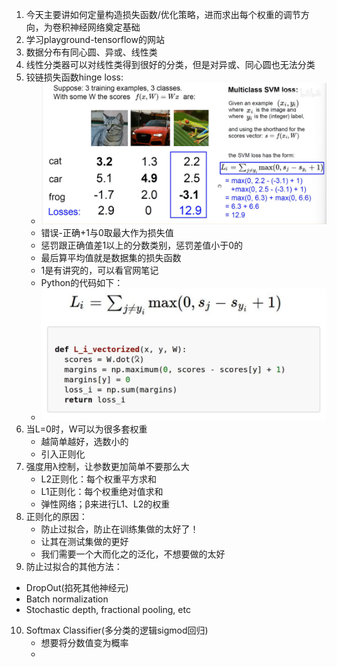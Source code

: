 1. 今天主要讲如何定量构造损失函数/优化策略，进而求出每个权重的调节方向，为卷积神经网络奠定基础
2. 学习playground-tensorflow的网站
3. 数据分布有同心圆、异或、线性类
4. 线性分类器可以对线性类得到很好的分类，但是对异或、同心圆也无法分类
5. 铰链损失函数hinge loss:
   - ![铰链损失函数](image.png)
   - 错误-正确+1与0取最大作为损失值
   - 惩罚跟正确值差1以上的分数类别，惩罚差值小于0的
   - 最后算平均值就是数据集的损失函数
   - 1是有讲究的，可以看官网笔记
   - Python的代码如下：
   - ![铰链损失函数代码](image-1.png)
6. 当L=0时，W可以为很多套权重
   - 越简单越好，选数小的
   - 引入正则化
7. 强度用λ控制，让参数更加简单不要那么大
   - L2正则化：每个权重平方求和
   - L1正则化：每个权重绝对值求和
   - 弹性网络；β来进行L1、L2的权重
8. 正则化的原因：
   - 防止过拟合，防止在训练集做的太好了！
   - 让其在测试集做的更好
   - 我们需要一个大而化之的泛化，不想要做的太好
9.  防止过拟合的其他方法：
   - DropOut(掐死其他神经元)
   - Batch normalization
   - Stochastic depth, fractional pooling, etc
10. Softmax Classifier(多分类的逻辑sigmod回归)
    - 想要将分数值变为概率
    - 